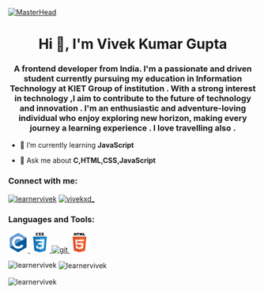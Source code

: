 [![MasterHead](https://maruf001-mt.github.io/Premium-Delivery/web.gif)](http://primeit.elementfx.com)
<h1 align="center">Hi 👋, I'm Vivek Kumar Gupta</h1>
<h3 align="center">A frontend developer from India. I'm a passionate and driven student currently pursuing my education in Information Technology at KIET Group of institution . With a strong interest in technology ,I aim to contribute to the future of technology and innovation . I'm an enthusiastic and adventure-loving individual who enjoy exploring new horizon, making every journey a learning experience . I love travelling also .</h3>

- 🌱 I’m currently learning **JavaScript**

- 💬 Ask me about **C,HTML,CSS,JavaScript**

<h3 align="left">Connect with me:</h3>
<p align="left">
<a href="https://linkedin.com/in/learnervivek" target="blank"><img align="center" src="https://raw.githubusercontent.com/rahuldkjain/github-profile-readme-generator/master/src/images/icons/Social/linked-in-alt.svg" alt="learnervivek" height="30" width="40" /></a>
<a href="https://instagram.com/vivekxd_" target="blank"><img align="center" src="https://raw.githubusercontent.com/rahuldkjain/github-profile-readme-generator/master/src/images/icons/Social/instagram.svg" alt="vivekxd_" height="30" width="40" /></a>
<!-- <a href="https://www.codechef.com/users/learnervivek" target="blank"><img align="center" src="https://cdn.jsdelivr.net/npm/simple-icons@3.1.0/icons/codechef.svg" alt="learnervivek" height="30" width="40" /></a>
</p> -->

<h3 align="left">Languages and Tools:</h3>
<p align="left"> <a href="https://www.cprogramming.com/" target="_blank" rel="noreferrer"> <img src="https://raw.githubusercontent.com/devicons/devicon/master/icons/c/c-original.svg" alt="c" width="40" height="40"/> </a> <a href="https://www.w3schools.com/css/" target="_blank" rel="noreferrer"> <img src="https://raw.githubusercontent.com/devicons/devicon/master/icons/css3/css3-original-wordmark.svg" alt="css3" width="40" height="40"/> </a> <a href="https://git-scm.com/" target="_blank" rel="noreferrer"> <img src="https://www.vectorlogo.zone/logos/git-scm/git-scm-icon.svg" alt="git" width="40" height="40"/> </a> <a href="https://www.w3.org/html/" target="_blank" rel="noreferrer"> <img src="https://raw.githubusercontent.com/devicons/devicon/master/icons/html5/html5-original-wordmark.svg" alt="html5" width="40" height="40"/> </a> </p>

<p><img align="left" src="https://github-readme-stats.vercel.app/api/top-langs?username=learnervivek&show_icons=true&locale=en&layout=compact" alt="learnervivek" /></p>

<p>&nbsp;<img align="center" src="https://github-readme-stats.vercel.app/api?username=learnervivek&show_icons=true&locale=en" alt="learnervivek" /></p>

<p><img align="center" src="https://github-readme-streak-stats.herokuapp.com/?user=learnervivek&" alt="learnervivek" /></p>
